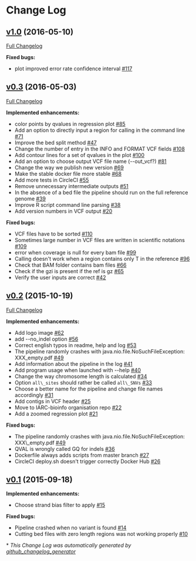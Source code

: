 # Change Log

## [v1.0](https://github.com/IARCbioinfo/needlestack/tree/v1.0) (2016-05-10)
[Full Changelog](https://github.com/IARCbioinfo/needlestack/compare/v0.3...v1.0)

**Fixed bugs:**

- plot improved error rate confidence interval  [\#117](https://github.com/IARCbioinfo/needlestack/issues/117)

## [v0.3](https://github.com/IARCbioinfo/needlestack/tree/v0.3) (2016-05-03)
[Full Changelog](https://github.com/IARCbioinfo/needlestack/compare/v0.2...v0.3)

**Implemented enhancements:**

- color points by qvalues in regression plot [\#85](https://github.com/IARCbioinfo/needlestack/issues/85)
- Add an option to directly input a region for calling in the command line [\#71](https://github.com/IARCbioinfo/needlestack/issues/71)
- Improve the bed split method [\#47](https://github.com/IARCbioinfo/needlestack/issues/47)
- Change the number of entry in the INFO and FORMAT VCF fields [\#108](https://github.com/IARCbioinfo/needlestack/issues/108)
- Add contour lines for a set of qvalues in the plot [\#100](https://github.com/IARCbioinfo/needlestack/issues/100)
- Add an option to choose output VCF file name \(--out\_vcf?\) [\#81](https://github.com/IARCbioinfo/needlestack/issues/81)
- Change the way we publish new version [\#69](https://github.com/IARCbioinfo/needlestack/issues/69)
- Make the stable docker file more stable [\#68](https://github.com/IARCbioinfo/needlestack/issues/68)
- Add more tests in CircleCI [\#55](https://github.com/IARCbioinfo/needlestack/issues/55)
- Remove unnecessary intermediate outputs [\#51](https://github.com/IARCbioinfo/needlestack/issues/51)
- In the absence of a bed file the pipeline should run on the full reference genome [\#39](https://github.com/IARCbioinfo/needlestack/issues/39)
- Improve R script command line parsing [\#38](https://github.com/IARCbioinfo/needlestack/issues/38)
- Add version numbers in VCF output [\#20](https://github.com/IARCbioinfo/needlestack/issues/20)

**Fixed bugs:**

- VCF files have to be sorted [\#110](https://github.com/IARCbioinfo/needlestack/issues/110)
- Sometimes large number in VCF files are written in scientific notations [\#109](https://github.com/IARCbioinfo/needlestack/issues/109)
- error when coverage is null for every bam file [\#99](https://github.com/IARCbioinfo/needlestack/issues/99)
- Calling doesn't work when a region contains only T in the reference [\#96](https://github.com/IARCbioinfo/needlestack/issues/96)
- Check that BAM folder contains bam files  [\#66](https://github.com/IARCbioinfo/needlestack/issues/66)
- Check if the gzi is present if the ref is gz [\#65](https://github.com/IARCbioinfo/needlestack/issues/65)
- Verify the user inputs are correct [\#42](https://github.com/IARCbioinfo/needlestack/issues/42)

## [v0.2](https://github.com/IARCbioinfo/needlestack/tree/v0.2) (2015-10-19)
[Full Changelog](https://github.com/IARCbioinfo/needlestack/compare/v0.1...v0.2)

**Implemented enhancements:**

- Add logo image [\#62](https://github.com/IARCbioinfo/needlestack/issues/62)
- add --no\_indel option [\#56](https://github.com/IARCbioinfo/needlestack/issues/56)
- Correct english typos in readme, help and log [\#53](https://github.com/IARCbioinfo/needlestack/issues/53)
- The pipeline randomly crashes with java.nio.file.NoSuchFileException: XXX\_empty.pdf [\#49](https://github.com/IARCbioinfo/needlestack/issues/49)
- Add information about the pipeline in the log [\#41](https://github.com/IARCbioinfo/needlestack/issues/41)
- Add program usage when launched with --help [\#40](https://github.com/IARCbioinfo/needlestack/issues/40)
- Change the way chromosome length is calculated [\#34](https://github.com/IARCbioinfo/needlestack/issues/34)
- Option `all\_sites` should rather be called `all\_SNVs` [\#33](https://github.com/IARCbioinfo/needlestack/issues/33)
- Choose a better name for the pipeline and change file names accordingly [\#31](https://github.com/IARCbioinfo/needlestack/issues/31)
- Add contigs in VCF header [\#25](https://github.com/IARCbioinfo/needlestack/issues/25)
- Move to IARC-bioinfo organisation repo [\#22](https://github.com/IARCbioinfo/needlestack/issues/22)
- Add a zoomed regression plot [\#21](https://github.com/IARCbioinfo/needlestack/issues/21)

**Fixed bugs:**

- The pipeline randomly crashes with java.nio.file.NoSuchFileException: XXX\\_empty.pdf [\#49](https://github.com/IARCbioinfo/needlestack/issues/49)
- QVAL is wrongly called GQ for indels [\#36](https://github.com/IARCbioinfo/needlestack/issues/36)
- Dockerfile always adds scripts from master branch [\#27](https://github.com/IARCbioinfo/needlestack/issues/27)
- CircleCI deploy.sh doesn't trigger correctly Docker Hub [\#26](https://github.com/IARCbioinfo/needlestack/issues/26)

## [v0.1](https://github.com/IARCbioinfo/needlestack/tree/v0.1) (2015-09-18)
**Implemented enhancements:**

- Choose strand bias filter to apply [\#15](https://github.com/IARCbioinfo/needlestack/issues/15)

**Fixed bugs:**

- Pipeline crashed when no variant is found [\#14](https://github.com/IARCbioinfo/needlestack/issues/14)
- Cutting bed files with zero length regions was not working properly [\#10](https://github.com/IARCbioinfo/needlestack/issues/10)



\* *This Change Log was automatically generated by [github_changelog_generator](https://github.com/skywinder/Github-Changelog-Generator)*